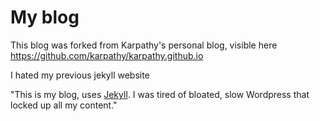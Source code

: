 # My blog

This blog was forked from Karpathy's personal blog, visible here https://github.com/karpathy/karpathy.github.io

I hated my previous jekyll website

"This is my blog, uses [Jekyll](http://jekyllrb.com/). I was tired of bloated, slow Wordpress that locked up all my content."

